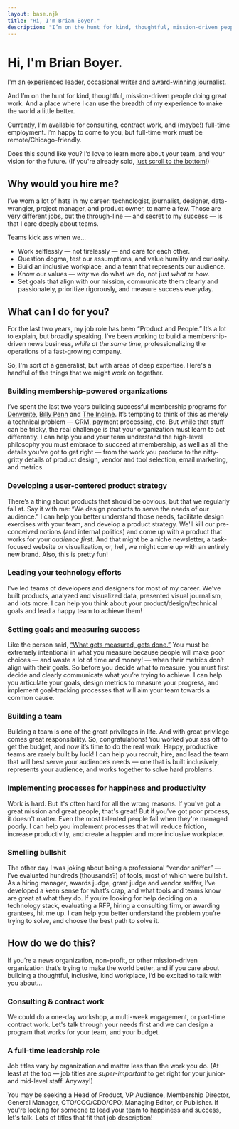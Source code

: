 ```yaml
---
layout: base.njk
title: "Hi, I'm Brian Boyer."
description: "I’m on the hunt for kind, thoughtful, mission-driven people doing great work. And a place where I can make the world a little better."
---
```

# Hi, I'm Brian Boyer.

I'm an experienced [leader](/resume/), occasional [writer](/writing/) and [award-winning](/awards/) journalist.

And I’m on the hunt for kind, thoughtful, mission-driven people doing great work. And a place where I can use the breadth of my experience to make the world a little better.

Currently, I'm available for consulting, contract work, and (maybe!) full-time employment. I’m happy to come to you, but full-time work must be remote/Chicago-friendly.

Does this sound like you? I’d love to learn more about your team, and your vision for the future. (If you're already sold, [just scroll to the bottom](#contact)!)

## Why would you hire me?

I’ve worn a lot of hats in my career: technologist, journalist, designer, data-wrangler, project manager, and product owner, to name a few. Those are very different jobs, but the through-line — and secret to my success — is that I care deeply about teams.

Teams kick ass when we...
- Work selflessly — not tirelessly — and care for each other.
- Question dogma, test our assumptions, and value humility and curiosity.
- Build an inclusive workplace, and a team that represents our audience.
- Know our values — *why* we do what we do, not just *what* or *how*.
- Set goals that align with our mission, communicate them clearly and passionately, prioritize rigorously, and measure success everyday.

## What can I do for you?
For the last two years, my job role has been “Product and People.” It’s a lot to explain, but broadly speaking, I’ve been working to build a membership-driven news business, *while at the same time*, professionalizing the operations of a fast-growing company.

So, I'm sort of a generalist, but with areas of deep expertise. Here's a handful of the things that we might work on together.

### Building membership-powered organizations
I’ve spent the last two years building successful membership programs for [Denverite](https://denverite.com), [Billy Penn](https://billypenn.com) and [The Incline](https://theincline.com). It’s tempting to think of this as merely a technical problem — CRM, payment processing, etc. But while that stuff can be tricky, the real challenge is that your organization must learn to act differently. I can help you and your team understand the high-level philosophy you must embrace to succeed at membership, as well as all the details you’ve got to get right — from the work you produce to the nitty-gritty details of product design, vendor and tool selection, email marketing, and metrics.

### Developing a user-centered product strategy
There’s a thing about products that should be obvious, but that we regularly fail at. Say it with me: “We design products to serve the needs of our audience.” I can help you better understand those needs, facilitate design exercises with your team, and develop a product strategy. We'll kill our pre-conceived notions (and internal politics) and come up with a product that works for your *audience first*. And that might be a niche newsletter, a task-focused website or visualization, or, hell, we might come up with an entirely new brand. Also, this is pretty fun!

### Leading your technology efforts
I've led teams of developers and designers for most of my career. We've built products, analyzed and visualized data, presented visual journalism, and lots more. I can help you think about your product/design/technical goals and lead a happy team to achieve them!

### Setting goals and measuring success
Like the person said, [“What gets measured, gets done.”](https://thecarebot.github.io/Why-should-I-Carebot/) You must be extremely intentional in what you measure because people will make poor choices — and waste a lot of time and money! — when their metrics don’t align with their goals. So before you decide what to measure, you must first decide and clearly communicate what you’re trying to achieve. I can help you articulate your goals, design metrics to measure your progress, and implement goal-tracking processes that will aim your team towards a common cause.

### Building a team
Building a team is one of the great privileges in life. And with great privilege comes great responsibility. So, congratulations! You worked your ass off to get the budget, and now it’s time to do the real work. Happy, productive teams are rarely built by luck! I can help you recruit, hire, and lead the team that will best serve your audience’s needs — one that is built inclusively, represents your audience, and works together to solve hard problems.

### Implementing processes for happiness and productivity
Work is hard. But it's often hard for all the wrong reasons. If you've got a great mission and great people, that's great! But if you've got poor process, it doesn't matter. Even the most talented people fail when they're managed poorly. I can help you implement processes that will reduce friction, increase productivity, and create a happier and more inclusive workplace.

### Smelling bullshit
The other day I was joking about being a professional “vendor sniffer” — I’ve evaluated hundreds (thousands?) of tools, most of which were bullshit. As a hiring manager, awards judge, grant judge and vendor sniffer, I’ve developed a keen sense for what’s crap, and what tools and teams know are great at what they do. If you’re looking for help deciding on a technology stack, evaluating a RFP, hiring a consulting firm, or awarding grantees, hit me up. I can help you better understand the problem you’re trying to solve, and choose the best path to solve it.

## How do we do this?
If you’re a news organization, non-profit, or other mission-driven organization that’s trying to make the world better, and if you care about building a thoughtful, inclusive, kind workplace, I’d be excited to talk with you about...

### Consulting & contract work
We could do a one-day workshop, a multi-week engagement, or part-time contract work. Let's talk through your needs first and we can design a program that works for your team, and your budget.

### A full-time leadership role
Job titles vary by organization and matter less than the work you do. (At least at the top — job titles are *super-important* to get right for your junior- and mid-level staff. Anyway!)

You may be seeking a Head of Product, VP Audience, Membership Director, General Manager, CTO/COO/CDO/CPO, Managing Editor, or Publisher. If you're looking for someone to lead your team to happiness and success, let's talk. Lots of titles that fit that job description!
